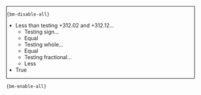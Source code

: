 <div style="border:1px solid black;">

`{bm-disable-all}`

 * Less than testing +312.02 and +312.12...
   * Testing sign...
   * Equal
   * Testing whole...
   * Equal
   * Testing fractional...
   * Less
 * True
</div>

`{bm-enable-all}`

